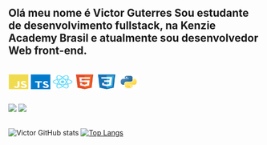 ## Olá meu nome é Victor Guterres Sou estudante de desenvolvimento fullstack, na Kenzie Academy Brasil e atualmente sou desenvolvedor Web front-end.


<div style="display: inline_block"><br>
  <img align="center" alt="Vitu-Js" height="30" width="40" src="https://raw.githubusercontent.com/devicons/devicon/master/icons/javascript/javascript-plain.svg">
  <img align="center" alt="Vitu-Ts" height="30" width="40" src="https://raw.githubusercontent.com/devicons/devicon/master/icons/typescript/typescript-plain.svg">
  <img align="center" alt="Vitu-React" height="30" width="40" src="https://raw.githubusercontent.com/devicons/devicon/master/icons/react/react-original.svg">
  <img align="center" alt="Vitu-HTML" height="30" width="40" src="https://raw.githubusercontent.com/devicons/devicon/master/icons/html5/html5-original.svg">
  <img align="center" alt="Vitu-CSS" height="30" width="40" src="https://raw.githubusercontent.com/devicons/devicon/master/icons/css3/css3-original.svg">
  <img align="center" alt="Vitu-Python" height="30" width="40" src="https://raw.githubusercontent.com/devicons/devicon/master/icons/python/python-original.svg">
</div>
  
##

<a href=https://www.linkedin.com/in/victor-guterres-7b1815220/ target="_blank"><img src="https://img.shields.io/badge/-LinkedIn-%230077B5?style=for-the-badge&logo=linkedin&logoColor=white" target="_blank"></a>
 <a href = "vgb1337@gmail.com"><img src="https://img.shields.io/badge/-Gmail-%23333?style=for-the-badge&logo=gmail&logoColor=white" target="_blank"></a>
  
##
 
 ![Victor GitHub stats](https://github-readme-stats.vercel.app/api?username=Thatoneguy1337&show_icons=true&theme=tokyonight)
 [![Top Langs](https://github-readme-stats.vercel.app/api/top-langs/?username=Thatoneguy1337&hide_progress=true)](https://github.com/anuraghazra/github-readme-stats)
